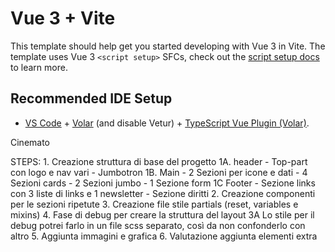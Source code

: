 # Vue 3 + Vite

This template should help get you started developing with Vue 3 in Vite. The template uses Vue 3 `<script setup>` SFCs, check out the [script setup docs](https://v3.vuejs.org/api/sfc-script-setup.html#sfc-script-setup) to learn more.

## Recommended IDE Setup

- [VS Code](https://code.visualstudio.com/) + [Volar](https://marketplace.visualstudio.com/items?itemName=Vue.volar) (and disable Vetur) + [TypeScript Vue Plugin (Volar)](https://marketplace.visualstudio.com/items?itemName=Vue.vscode-typescript-vue-plugin).

Cinemato

STEPS:
    1. Creazione struttura di base del progetto
        1A. header
            - Top-part con logo e nav vari
            - Jumbotron
        1B. Main
            - 2 Sezioni per icone e dati
            - 4 Sezioni cards
            - 2 Sezioni jumbo
            - 1 Sezione form
        1C Footer
            - Sezione links con 3 liste di links e 1 newsletter
            - Sezione diritti
    2. Creazione componenti per le sezioni ripetute
    3. Creazione file stile partials (reset, variables e mixins)
    4. Fase di debug per creare la struttura del layout
        3A Lo stile per il debug potrei farlo in un file scss separato, così da non confonderlo con altro
    5. Aggiunta immagini e grafica
    6. Valutazione aggiunta elementi extra